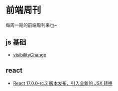 # 前端周刊
每周一期的前端周刊来也~

## js 基础

* [visibilityChange](https://developer.mozilla.org/zh-CN/docs/Web/API/Document/visibilitychange_event)

## react

* [React 17.0.0-rc.2 版本发布，引入全新的 JSX 转换](https://mp.weixin.qq.com/s/9WcV2sRRtlo8-OY_vnwJXA)
